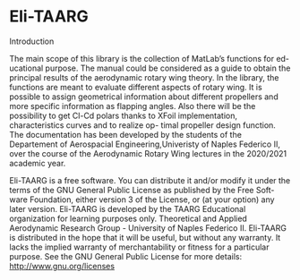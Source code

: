 # Eli-TAARG

Introduction

The main scope of this library is the collection of MatLab’s functions for ed- ucational purpose. The manual could be considered as a guide to obtain the principal results of the aerodynamic rotary wing theory. In the library, the functions are meant to evaluate different aspects of rotary wing. It is possible to assign geometrical information about different propellers and more specific information as flapping angles. Also there will be the possibility to get Cl-Cd polars thanks to XFoil implementation, characteristics curves and to realize op- timal propeller design function. The documentation has been developed by the students of the Departement of Aerospacial Engineering,Univeristy of Naples Federico II, over the course of the Aerodynamic Rotary Wing lectures in the 2020/2021 academic year.

Eli-TAARG is a free software. You can distribute it and/or modify it under the terms of the GNU General Public License as published by the Free Soft- ware Foundation, either version 3 of the License, or (at your option) any later version. Eli-TAARG is developed by the TAARG Educational organization for learning purposes only. Theoretical and Applied Aerodynamic Research Group - University of Naples Federico II.
Eli-TAARG is distributed in the hope that it will be useful, but without any warranty. It lacks the implied warranty of merchantability or fitness for a particular purpose. See the GNU General Public License for more details: http://www.gnu.org/licenses

